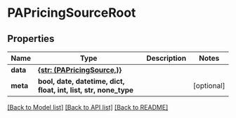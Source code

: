 # PAPricingSourceRoot


## Properties
Name | Type | Description | Notes
------------ | ------------- | ------------- | -------------
**data** | [**{str: (PAPricingSource,)}**](PAPricingSource.md) |  | 
**meta** | **bool, date, datetime, dict, float, int, list, str, none_type** |  | [optional] 

[[Back to Model list]](../README.md#documentation-for-models) [[Back to API list]](../README.md#documentation-for-api-endpoints) [[Back to README]](../README.md)


